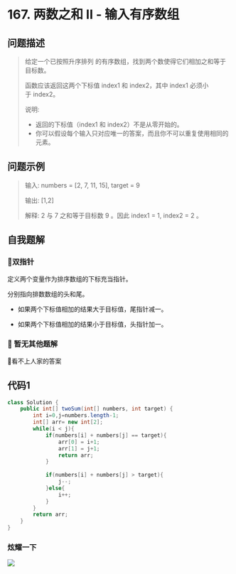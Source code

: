 # 167. 两数之和 II - 输入有序数组
问题描述
----
> 给定一个已按照升序排列 的有序数组，找到两个数使得它们相加之和等于目标数。
>
> 函数应该返回这两个下标值 index1 和 index2，其中 index1 必须小于 index2。
>
> 说明:
> * 返回的下标值（index1 和 index2）不是从零开始的。
> * 你可以假设每个输入只对应唯一的答案，而且你不可以重复使用相同的元素。

问题示例
----
> 输入: numbers = [2, 7, 11, 15], target = 9
>
> 输出: [1,2]
>
> 解释: 2 与 7 之和等于目标数 9 。因此 index1 = 1, index2 = 2 。


自我题解
----
### 🦄双指针

定义两个变量作为排序数组的下标充当指针。

分别指向排数数组的头和尾。

* 如果两个下标值相加的结果大于目标值，尾指针减一。

* 如果两个下标值相加的结果小于目标值，头指针加一。

### 🧚‍ 暂无其他题解

🤣看不上人家的答案


代码1
----
```java
class Solution {
    public int[] twoSum(int[] numbers, int target) {
        int i=0,j=numbers.length-1;
        int[] arr= new int[2];
        while(i < j){
            if(numbers[i] + numbers[j] == target){
                arr[0] = i+1;
                arr[1] = j+1;
                return arr;
            }
            
            if(numbers[i] + numbers[j] > target){
                j--;
            }else{
                i++;
            }
        }
        return arr;
    }
}
```

### 炫耀一下

![](https://cdn.jsdelivr.net/gh/occlive/ImageStore//javabase/167.png)


